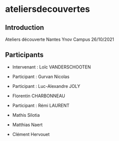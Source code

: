 # ateliersdecouvertes

## Introduction

Ateliers découverte Nantes Ynov Campus 26/10/2021

## Participants

- Intervenant : Loïc VANDERSCHOOTEN
- Participant : Gurvan Nicolas

- Participant : Luc-Alexandre JOLY

- Florentin CHARBONNEAU
- Participant : Rémi LAURENT
- Mathis Silotia

- Matthias Naert
- Clément Hervouet

